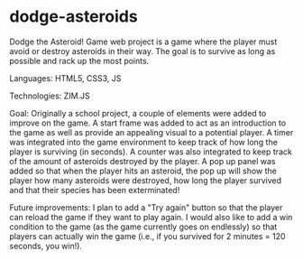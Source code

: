 # dodge-asteroids
Dodge the Asteroid! Game web project is a game where the player must avoid or destroy asteroids in their way. The goal is to survive as long as possible and rack up the most points.

Languages: HTML5, CSS3, JS

Technologies: ZIM.JS

Goal: Originally a school project, a couple of elements were added to improve on the game. A start frame was added to act as an introduction to the game as well as provide an appealing visual to a potential player. A timer was integrated into the game environment to keep track of how long the player is surviving (in seconds). A counter was also integrated to keep track of the amount of asteroids destroyed by the player. A pop up panel was added so that when the player hits an asteroid, the pop up will show the player how many asteroids were destroyed, how long the player survived and that their species has been exterminated!

Future improvements: I plan to add a "Try again" button so that the player can reload the game if they want to play again. I would also like to add a win condition to the game (as the game currently goes on endlessly) so that players can actually win the game (i.e., if you survived for 2 minutes = 120 seconds, you win!).
